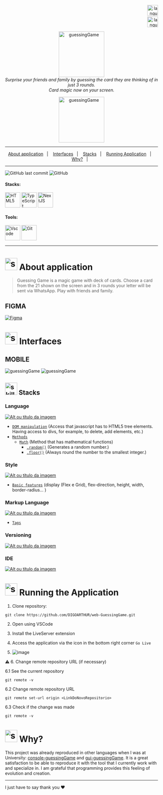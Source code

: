 <!--  docs: update Readme   -->


<!-- VISUALIZAR NO README VSCODE  CTRL + K  V -->

<!-------------------------------------------------------------------->
<!-- COMO CONSTRUIR BADGES ---------
<!--------------------------------------------------------------------
https://www.youtube.com/watch?v=cRoBt6AZgjc
https://dev.to/envoy_/150-badges-for-github-pnk

    BUILD 
      https://shields.io
    ICONS
    https://simpleicons.org/?q=react

     EXEMPLO
     <a href="https://devdigoarthur.notion.site/Map-a87c73417a064372b122bf448f4c6ed4"> ![Alt ou título da imagem](https://img.shields.io/badge/-JavaScript-/?logo=JavaScript&logoColor=white&color=yellow)<a/>

# JavaScript - Nome que aparece na Bag
# logo=JavaScript - Muda a logo vide <https://simpleicons.org/?q=react>
# color=yellow - Define a cor da bag vide <https://shields.io>
# logoColor=white - Define a cor do icone
-->
<!-------------------------------------------------------------------->
<!------------------------------------ LANGUAGE BUTTONS-->
<!-------------------------------------------------------------------->
<div align="right">
<a href="https://github.com/DIGOARTHUR/web-GuessingGame/tree/main#readme">
    <img  height="35" src="https://github-production-user-asset-6210df.s3.amazonaws.com/59892368/257623321-95c81f57-b751-4956-b0ab-7a804ae44506.svg" alt="language_USA" border="0">
<a/>
<br/>
<a href="https://github.com/DIGOARTHUR/web-GuessingGame/blob/main/README_PT.md">
<img  alt="language_Brazil"  height="35" src="https://github-production-user-asset-6210df.s3.amazonaws.com/59892368/258252924-3c572826-3b6d-46da-b5d0-dde3879748c5.svg">
<a/>

</div>


<!-------------------------------------------------------------------->
 <!------------------------------------BANNER PROJECT----------------->
<!-------------------------------------- 280 x 1400 ------------------------------>


<p align="center">

   <img  height="150" alt="guessingGame" title="guessingGame" src="https://github-production-user-asset-6210df.s3.amazonaws.com/59892368/257309670-873637f7-9191-43f4-b7d3-d5f8a2842342.svg" />
  <br>
  <i>Surprise your friends and family by guessing the card they are thinking of in just 3 rounds.

   <br>
  Card magic now on your screen. </i>
  <br>



<p align="center"> 
 <img  height="150" alt="guessingGame" title="guessingGame" src="https://github.com/DIGOARTHUR/web-GuessingGame/assets/59892368/ff499031-0095-4ce1-a44b-553b08562901" />
</p>
</p>

---
<!-------------------------------------------------------------------->
<!------------------------------------SUMMARY------------------------->
<!-------------------------------------------------------------------->
<p align="center">
  <a href="https://github.com/DIGOARTHUR/web-GuessingGame/tree/main#--sobre-a-aplicação">About application</a>&nbsp;&nbsp;&nbsp;|&nbsp;&nbsp;&nbsp;
  <a href="https://github.com/DIGOARTHUR/web-GuessingGame/tree/main#--interfaces-"> Interfaces</a>&nbsp;&nbsp;&nbsp;|&nbsp;&nbsp;&nbsp;
  <a href="https://github.com/DIGOARTHUR/web-GuessingGame/tree/main#-stacks-"> Stacks</a>&nbsp;&nbsp;&nbsp;|&nbsp;&nbsp;&nbsp;
  <a href="https://github.com/DIGOARTHUR/web-GuessingGame/tree/main#-rodando-a-aplicação">Running Application</a>&nbsp;&nbsp;&nbsp;|&nbsp;&nbsp;&nbsp;
  <a href="https://github.com/DIGOARTHUR/web-GuessingGame/tree/main#-por-que--">Why?</a>&nbsp;&nbsp;&nbsp;|&nbsp;&nbsp;&nbsp;
</p>  

---
<!-------------------------------------------------------------------->
 <!------------------------------------BADGES PROJECT  ---------------->
 <!-------------------------------------------------------------------->

 
  ![GitHub last commit](https://img.shields.io/github/last-commit/digoarthur/web-GuessingGame
)
  ![GitHub](https://img.shields.io/github/license/digoarthur/web-GuessingGame
)
  
  
<!-------------------------------------------------------------------->
 <!------------------------------------STACKS && TOOLS --------->
  <!-------------------------------------------------------------------->

  
#### Stacks:
<p align="left">
 <a href="https://developer.mozilla.org/pt-BR/docs/Web/HTML"><img  alt="HTML5"  width="50" height="50" src="https://user-images.githubusercontent.com/59892368/222955162-5b69600b-8953-45bd-9144-56fb3491d54e.svg"><a/>
   <a href="https://developer.mozilla.org/pt-BR/docs/Web/CSS"><img  alt="TypeScript"  width="50" height="50" src="https://github-production-user-asset-6210df.s3.amazonaws.com/59892368/257308759-83b27da1-d95c-4e09-9836-696c466e3597.svg"><a/>
    <a href="https://developer.mozilla.org/pt-BR/docs/Web/JavaScript"><img  alt="NextJS"  width="50" height="50" src="https://github-production-user-asset-6210df.s3.amazonaws.com/59892368/257308879-0aa8e032-4877-411d-84e4-a5aa74f924cb.svg"><a/>

</p>
  
   

 <!------------------------------------TOOLS-->
 #### Tools:
 <a href="https://code.visualstudio.com/"><img  alt="Vscode"  width="50" height="50" src="https://user-images.githubusercontent.com/59892368/223381414-d3066c8b-c3ee-4fae-943d-481857e88000.svg"><a/>
 <a href="https://git-scm.com/"><img  alt="Git"  width="50" height="50" src="https://user-images.githubusercontent.com/59892368/223381109-88617798-75ae-4f3a-bc4a-1210637f818c.svg"><a/>

  
<hr>







  
   <!-------------------------------------------------------------------->
   <!------------------------------------DESCRIPTION--------------------->
   <!---write here : talk a little about project: what's does, example.  -->
   
# <img  alt="skills"  width="40" height="40" src="https://user-images.githubusercontent.com/59892368/148622497-164365e8-f6b0-4f40-bc75-a0ed4da6059b.png">  About application

> Guessing Game is a magic game with deck of cards. Choose a card from the 21 shown on the screen and in 3 rounds your letter will be sent via WhatsApp.
> Play with friends and family.
  
 <!-------------------------------------------------------------------->
<!------------------------------------LAYOUT -->
<!-------------------------------------------------------------------->




 

## FIGMA 
  <a href="https://www.figma.com/file/5xA8SXk2yTo6q1Y3ekF92I/Guessing-Game?type=design&node-id=0%3A1&mode=design&t=3Vkbgaa6LwXtOKaw-1" target="_blank"><img alt="Figma" src="https://img.shields.io/badge/figma%20-%23F24E1E.svg?&style=for-the-badge&logo=figma&logoColor=white"/></a>


  
# <img  alt="skills"  width="40" height="40" src="https://user-images.githubusercontent.com/59892368/149667468-f228e4e8-c2f0-474d-858d-6b9216f49b2f.png">  Interfaces <!---write here : demonstration of the application layout.  -->
  

## MOBILE

<div>
   
<img  alt="guessingGame" title="guessingGame" src="https://github-production-user-asset-6210df.s3.amazonaws.com/59892368/263471748-5c8cd99d-5d6b-4e37-990e-b77ed86a3b66.png" />
   
<img  alt="guessingGame" title="guessingGame" src="https://github-production-user-asset-6210df.s3.amazonaws.com/59892368/263471746-fda2e50f-821d-4cce-a33e-6be07ce76728.png" />

<div >




  


  

  


  

  <!-------------------------------------------------------------------->
  <!------------------------------------LIST: STACKS , LIBS & TOOLS------->
  <!-------------------------------------------------------------------->
## <img  alt="skills"  width="40" height="40" src="https://user-images.githubusercontent.com/59892368/197614534-e12fb94a-b5cf-44ff-8d57-debad7299b0b.png"> Stacks <!---write here: learned concepts; -->


  
### Language
 <a href="https://www.typescriptlang.org/"> ![Alt ou título da imagem](https://img.shields.io/badge/-Javascript-/?logo=TypeScript&logoColor=white&color=yellow)<a/>
 * [`DOM manipulation`](https://www.typescriptlang.org/) (Access that javascript has to HTML5 tree elements. Having access to divs, for example, to delete, add elements, etc.)
 * [`Methods`](https://www.typescriptlang.org/) 
     * [`Math`](https://developer.mozilla.org/pt-BR/docs/Web/JavaScript/Reference/Global_Objects/Map) (Method that has mathematical functions)
       * [`.random()`](https://www.w3schools.com/js/js_async.asp) (Generates a random number.)
       * [`.floor()`](https://www.w3schools.com/js/js_async.asp) (Always round the number to the smallest integer.)
     
### Style
 <a href="https://developer.mozilla.org/pt-BR/docs/Web/CSS"> ![Alt ou título da imagem](https://img.shields.io/badge/-CSS3-/?logo=CSS3&logoColor=white&color=blue)<a/> 
  * [`Basic features`](https://chakra-ui.com/docs/styled-system/style-props) (display (Flex e Grid), flex-direction, height, width, border-radius... )

  
### Markup Language
 <a href="https://nextjs.org"> ![Alt ou título da imagem](https://img.shields.io/badge/-HTML5-/?logo=HTML5&logoColor=white&color=orange)<a/>  
  * [`Tags`](https://chakra-ui.com/docs/styled-system/style-props)

  
 ### Versioning
 <a href="https://git-scm.com"> ![Alt ou título da imagem](https://img.shields.io/badge/-Git-/?logo=Git&logoColor=white&color=red)<a/> 
 ### IDE
 <a href="https://code.visualstudio.com"> ![Alt ou título da imagem](https://img.shields.io/badge/-VisualStudioCode-/?logo=VisualStudioCode&logoColor=white&color=informational)<a/> 

 
   <!-------------------------------------------------------------------->
  <!------------------------------------RUN APP------------------------->
   <!-------------------------------------------------------------------->
   
 # <img  alt="skills"  width="40" height="40" src="https://user-images.githubusercontent.com/59892368/142216697-dd93272c-c614-4664-9d63-c4e4dfc3e0f3.gif"> Running the Application
 

1. Clone repository:

```
git clone https://github.com/DIGOARTHUR/web-GuessingGame.git
```

2. Open using VSCode


3. Install the LiveServer extension


4. Access the application via the icon in the bottom right corner `Go Live`
   
5. ![image](https://github.com/DIGOARTHUR/web-GuessingGame/assets/59892368/3e2b97e2-de11-4028-ae40-fd4975bd8114)


:warning: 6. Change remote repository URL (if necessary)

  6.1 See the current repository
```
git remote -v
```
  6.2 Change remote repository URL
```
git remote set-url origin <LinkDoNovoRepositorio>
```
  6.3 Check if the change was made
```
git remote -v
```




  <!-------------------------------------------------------------------->
  <!------------------------------------WHY/THANKS--------------------->
  <!-------------------------------------------------------------------->



 # <img  alt="skills"  width="40" height="40" src="https://user-images.githubusercontent.com/59892368/148622627-c1eaa513-ca90-49e2-b5b8-c11d369becef.png"> Why?  <!---write here : motivation that led to created ; why did you do this program?   -->
This project was already reproduced in other languages ​​when I was at University: [console-guessingGame](https://github.com/DIGOARTHUR/Console-GuessingGame) and [gui-guessingGame](https://github.com/DIGOARTHUR/GUI-GuessingGame).
 It is a great satisfaction to be able to reproduce it with the tool that I currently work with and specialize in. I am grateful that programming provides this feeling of evolution and creation.

 ---

I just have to say thank you ♥
  
  



